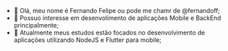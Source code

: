 - 👋 Olá, meu nome é Fernando Felipe ou pode me chamr de @fernandoff;
- 👀 Possuo interesse em desenvolimento de aplicações Mobile e BackEnd principalmente;
- 🌱 Atualmente meus estudos estão focados no desenvolvimento de aplicações utilizando NodeJS e Flutter para mobile;

<!---
fernandoffs/fernandoffs is a ✨ special ✨ repository because its `README.md` (this file) appears on your GitHub profile.
You can click the Preview link to take a look at your changes.
--->
